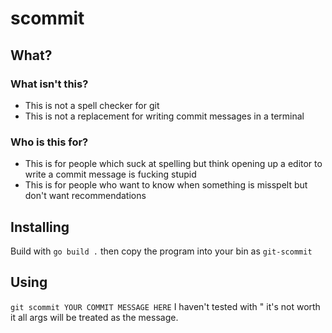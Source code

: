 # scommit

## What?
### What isn't this?
* This is not a spell checker for git
* This is not a replacement for writing commit messages in a terminal

### Who is this for?
* This is for people which suck at spelling but think opening up a editor to write a commit message is fucking stupid
* This is for people who want to know when something is misspelt but don't want recommendations

## Installing
Build with `go build .` then copy the program into your bin as `git-scommit`

## Using
`git scommit YOUR COMMIT MESSAGE HERE` I haven't tested with " it's not worth it all args will be treated as the message.